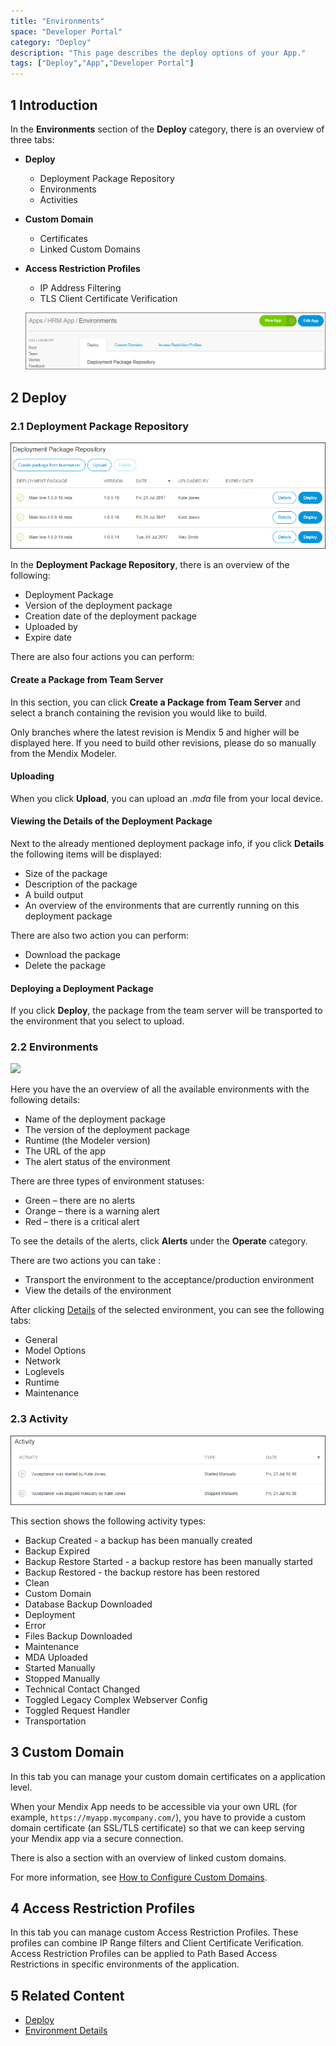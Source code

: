 ```yaml
---
title: "Environments"
space: "Developer Portal"
category: "Deploy"
description: "This page describes the deploy options of your App."
tags: ["Deploy","App","Developer Portal"]
---
```


## 1 Introduction

In the **Environments** section of the **Deploy** category, there is an overview of three tabs:

* **Deploy**
    * Deployment Package Repository
    * Environments 
    * Activities
* **Custom Domain**
    * Certificates
    * Linked Custom Domains
* **Access Restriction Profiles**
    * IP Address Filtering
    * TLS Client Certificate Verification
    
   ![](attachments/environment-tab.png)       

## 2 Deploy

### 2.1 Deployment Package Repository

   ![](attachments/deployment-package.png)

In the **Deployment Package Repository**, there is an overview of the following:

*   Deployment Package
*   Version of the deployment package
*   Creation date of the deployment package
*   Uploaded by
*   Expire date

There are also four actions you can perform:

#### Create a Package from Team Server

In this section, you can click **Create a Package from Team Server** and select a branch containing the revision you would like to build.

Only branches where the latest revision is Mendix 5 and higher will be displayed here. If you need to build other revisions, please do so manually from the Mendix Modeler.

#### Uploading

When you click **Upload**, you can upload an *.mda* file from your local device.

#### Viewing the Details of the Deployment Package

Next to the already mentioned deployment package info, if you click **Details** the following items will be displayed:

* Size of the package
* Description of the package
* A build output
* An overview of the environments that are currently running on this deployment package

There are also two action you can perform:

* Download the package
* Delete the package

#### Deploying a Deployment Package

If you click **Deploy**, the package from the team server will be transported to the environment that you select to upload.

### 2.2 Environments

   ![](attachments/environments.png)

Here you have the an overview of all the available environments with the following details:

* Name of the deployment package
* The version of the deployment package
* Runtime (the Modeler version)
* The URL of the app
* The alert status of the environment

There are three types of environment statuses:

*   Green – there are no alerts
*   Orange – there is a warning alert
*   Red – there is a critical alert

To see the details of the alerts, click **Alerts** under the **Operate** category.

There are two actions you can take :

* Transport the environment to the acceptance/production environment
* View the details of the environment

After clicking [Details](/developerportal/deploy/environments-details) of the selected environment, you can see the following tabs:

* General
* Model Options
* Network
* Loglevels
* Runtime
* Maintenance

### 2.3 Activity

   ![](attachments/activity.png)

This section shows the following activity types:

* Backup Created - a backup has been manually created
* Backup Expired
* Backup Restore Started - a backup restore has been manually started
* Backup Restored - the backup restore has been restored
* Clean
* Custom Domain
* Database Backup Downloaded
* Deployment
* Error
* Files Backup Downloaded
* Maintenance
* MDA Uploaded
* Started Manually
* Stopped Manually
* Technical Contact Changed
* Toggled Legacy Complex Webserver Config
* Toggled Request Handler
* Transportation

## 3 Custom Domain

In this tab you can manage your custom domain certificates on a application level.

When your Mendix App needs to be accessible via your own URL (for example, `https://myapp.mycompany.com/`), you have to provide a custom domain certificate (an SSL/TLS certificate) so that we can keep serving your Mendix app via a secure connection.

There is also a section with an overview of linked custom domains.

For more information, see [How to Configure Custom Domains](/developerportal/howto/custom-domains).

## 4 Access Restriction Profiles

In this tab you can manage custom Access Restriction Profiles. These profiles can combine IP Range filters and Client Certificate Verification. Access Restriction Profiles can be applied to Path Based Access Restrictions in specific environments of the application.

## 5 Related Content 

*  [Deploy](/developerportal/deploy)
*  [Environment Details](/developerportal/deploy/environments-details)
